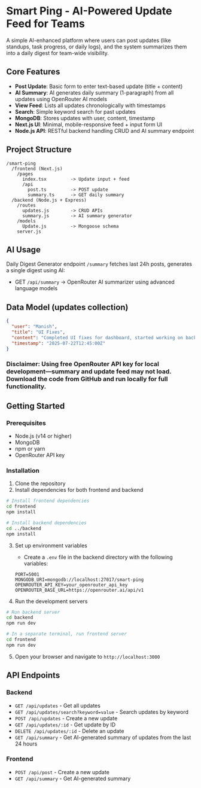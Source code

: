 # Smart Ping - AI-Powered Update Feed for Teams

A simple AI-enhanced platform where users can post updates (like standups, task progress, or daily logs), and the system summarizes them into a daily digest for team-wide visibility.

## Core Features

- **Post Update**: Basic form to enter text-based update (title + content)
- **AI Summary**: AI generates daily summary (1-paragraph) from all updates using OpenRouter AI models
- **View Feed**: Lists all updates chronologically with timestamps
- **Search**: Simple keyword search for past updates
- **MongoDB**: Stores updates with user, content, timestamp
- **Next.js UI**: Minimal, mobile-responsive feed + input form UI
- **Node.js API**: RESTful backend handling CRUD and AI summary endpoint

## Project Structure

```
/smart-ping
  /frontend (Next.js)
    /pages
      index.tsx         -> Update input + feed
      /api
        post.ts         -> POST update
        summary.ts      -> GET daily summary
  /backend (Node.js + Express)
    /routes
      updates.js        -> CRUD APIs
      summary.js        -> AI summary generator
    /models
      Update.js         -> Mongoose schema
    server.js
```

## AI Usage

Daily Digest Generator endpoint `/summary` fetches last 24h posts, generates a single digest using AI:

- GET `/api/summary` → OpenRouter AI summarizer using advanced language models

## Data Model (updates collection)

```json
{
  "user": "Manish",
  "title": "UI Fixes",
  "content": "Completed UI fixes for dashboard, started working on backend APIs.",
  "timestamp": "2025-07-22T12:45:00Z"
}
```

### Disclaimer: Using free OpenRouter API key for local development—summary and update feed may not load. Download the code from GitHub and run locally for full functionality.


## Getting Started

### Prerequisites

- Node.js (v14 or higher)
- MongoDB
- npm or yarn
- OpenRouter API key

### Installation

1. Clone the repository
2. Install dependencies for both frontend and backend

```bash
# Install frontend dependencies
cd frontend
npm install

# Install backend dependencies
cd ../backend
npm install
```

3. Set up environment variables
   - Create a `.env` file in the backend directory with the following variables:
   ```
   PORT=5001
   MONGODB_URI=mongodb://localhost:27017/smart-ping
   OPENROUTER_API_KEY=your_openrouter_api_key
   OPENROUTER_BASE_URL=https://openrouter.ai/api/v1
   ```

4. Run the development servers

```bash
# Run backend server
cd backend
npm run dev

# In a separate terminal, run frontend server
cd frontend
npm run dev
```

5. Open your browser and navigate to `http://localhost:3000`

## API Endpoints

### Backend

- `GET /api/updates` - Get all updates
- `GET /api/updates/search?keyword=value` - Search updates by keyword
- `POST /api/updates` - Create a new update
- `GET /api/updates/:id` - Get update by ID
- `DELETE /api/updates/:id` - Delete an update
- `GET /api/summary` - Get AI-generated summary of updates from the last 24 hours

### Frontend

- `POST /api/post` - Create a new update
- `GET /api/summary` - Get AI-generated summary
